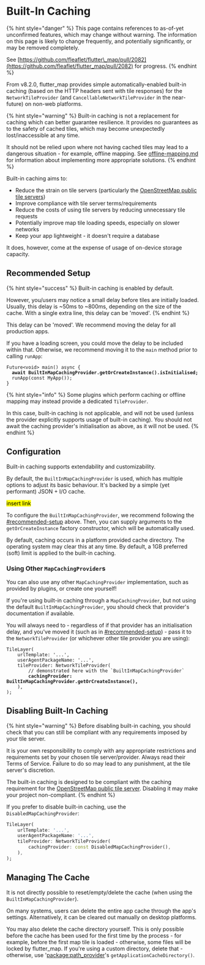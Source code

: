 # Built-In Caching

{% hint style="danger" %}
This page contains references to as-of-yet unconfirmed features, which may change without warning. The information on this page is likely to change frequently, and potentially significantly, or may be removed completely.

See [https://github.com/fleaflet/flutter\_map/pull/2082](https://github.com/fleaflet/flutter_map/pull/2082) for progress.
{% endhint %}

From v8.2.0, flutter\_map provides simple automatically-enabled built-in caching (based on the HTTP headers sent with tile responses) for the `NetworkTileProvider` (and `CancellableNetworkTileProvider` in the near-future) on non-web platforms.

{% hint style="warning" %}
Built-in caching is not a replacement for caching which can better guarantee resilience. It provides no guarantees as to the safety of cached tiles, which may become unexpectedly lost/inaccessible at any time.

It should not be relied upon where not having cached tiles may lead to a dangerous situation - for example, offline mapping. See [offline-mapping.md](../../tile-servers/offline-mapping.md "mention") for information about implementing more appropriate solutions.
{% endhint %}

Built-in caching aims to:

* Reduce the strain on tile servers (particularly the [OpenStreetMap public tile servers](../../tile-servers/using-openstreetmap-direct.md))
* Improve compliance with tile server terms/requirements
* Reduce the costs of using tile servers by reducing unnecessary tile requests
* Potentially improve map tile loading speeds, especially on slower networks
* Keep your app lightweight - it doesn't require a database

It does, however, come at the expense of usage of on-device storage capacity.

## Recommended Setup

{% hint style="success" %}
Built-in caching is enabled by default.

However, you/users may notice a small delay before tiles are initially loaded. Usually, this delay is \~50ms to \~800ms, depending on the size of the cache. With a single extra line, this delay can be 'moved'.
{% endhint %}

This delay can be 'moved'. We recommend moving the delay for all production apps.

If you have a loading screen, you could move the delay to be included within that. Otherwise, we recommend moving it to the `main` method prior to calling `runApp`:

<pre class="language-dart"><code class="lang-dart">Future&#x3C;void> main() async {
<strong>  await BuiltInMapCachingProvider.getOrCreateInstance().isInitialised;
</strong>  runApp(const MyApp());
}
</code></pre>

{% hint style="info" %}
Some plugins which perform caching or offline mapping may instead provide a dedicated `TileProvider`.

In this case, built-in caching is not applicable, and will not be used (unless the provider explicitly supports usage of built-in caching). You should not await the caching provider's initialisation as above, as it will not be used.
{% endhint %}

## Configuration

Built-in caching supports extendability and customizability.

By default, the `BuiltInMapCachingProvider` is used, which has multiple options to adjust its basic behaviour. It's backed by a simple (yet performant) JSON + I/O cache.

<mark style="background-color:yellow;">insert link</mark>

To configure the `BuiltInMapCachingProvider`, we recommend following the [#recommended-setup](built-in-caching.md#recommended-setup "mention") above. Then, you can supply arguments to the `getOrCreateInstance` factory constructor, which will be automatically used.

By default, caching occurs in a platform provided cache directory. The operating system may clear this at any time. By default, a 1GB preferred (soft) limit is applied to the built-in caching.

### Using Other `MapCachingProvider`s

You can also use any other `MapCachingProvider` implementation, such as provided by plugins, or create one yourself!

If you're using built-in caching through a `MapCachingProvider`, but not using the default `BuiltInMapCachingProvider`, you should check that provider's documentation if available.

You will always need to - regardless of if that provider has an initialisation delay, and you've moved it (such as in [#recommended-setup](built-in-caching.md#recommended-setup "mention")) - pass it to the `NetworkTileProvider` (or whichever other tile provider you are using):

<pre class="language-dart"><code class="lang-dart">TileLayer(
    urlTemplate: '...',
    userAgentPackageName: '...',
    tileProvider: NetworkTileProvider(
        // demonstrated here with the `BuiltInMapCachingProvider`
<strong>        cachingProvider: BuiltInMapCachingProvider.getOrCreateInstance(),
</strong>    ),
);
</code></pre>

## Disabling Built-In Caching

{% hint style="warning" %}
Before disabling built-in caching, you should check that you can still be compliant with any requirements imposed by your tile server.

It is your own responsibility to comply with any appropriate restrictions and requirements set by your chosen tile server/provider. Always read their Terms of Service. Failure to do so may lead to any punishment, at the tile server's discretion.

The built-in caching is designed to be compliant with the caching requirement for the [OpenStreetMap public tile server](../../tile-servers/using-openstreetmap-direct.md). Disabling it may make your project non-compliant.
{% endhint %}

If you prefer to disable built-in caching, use the `DisabledMapCachingProvider`:&#x20;

```dart
TileLayer(
    urlTemplate: '...',
    userAgentPackageName: '...',
    tileProvider: NetworkTileProvider(
        cachingProvider: const DisabledMapCachingProvider(),
    ),
);
```

## Managing The Cache

It is not directly possible to reset/empty/delete the cache (when using the `BuiltInMapCachingProvider`).

On many systems, users can delete the entire app cache through the app's settings. Alternatively, it can be cleared out manually on desktop platforms.

You may also delete the cache directory yourself. This is only possible before the cache has been used for the first time by the process - for example, before the first map tile is loaded - otherwise, some files will be locked by flutter\_map. If you're using a custom directory, delete that - otherwise, use '[package:path\_provider](https://pub.dev/packages/path_provider)'s `getApplicationCacheDirectory()`.
